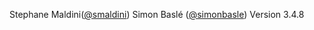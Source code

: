 Stephane Maldini([@smaldini](https://twitter.com/smaldini)) Simon Baslé ([@simonbasle](https://twitter.com/simonbasle)) Version 3.4.8